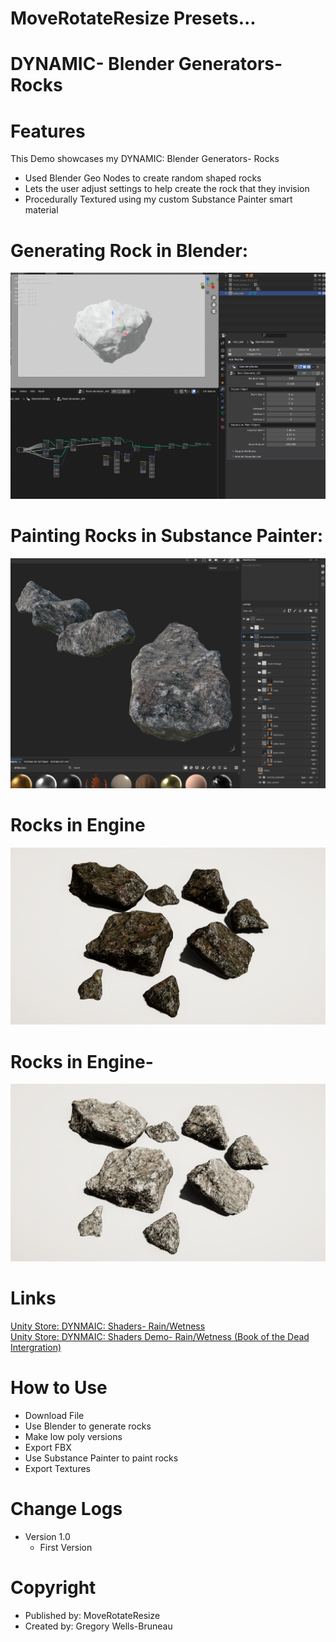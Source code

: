 # MoveRotateResize Presets...
# DYNAMIC- Blender Generators- Rocks

# Features
This Demo showcases my DYNAMIC: Blender Generators- Rocks
-  Used Blender Geo Nodes to create random shaped rocks
-  Lets the user adjust settings to help create the rock that they invision
-  Procedurally Textured using my custom Substance Painter smart material
  

# Generating Rock in Blender:
![The Island](https://github.com/MoveRotateResize/DYNAMIC--Blender-Generator--Rocks/blob/main/Screenshot%202023-09-21%20165931.png)
# Painting Rocks in Substance Painter:
![The Island](https://github.com/MoveRotateResize/DYNAMIC--Blender-Generator--Rocks/blob/main/Screenshot%202023-09-21%20165546.png)
# Rocks in Engine
![The Island](https://github.com/MoveRotateResize/DYNAMIC--Blender-Generator--Rocks/blob/main/diff_05_b.jpg)
# Rocks in Engine- 
![The Island](https://github.com/MoveRotateResize/DYNAMIC--Blender-Generator--Rocks/blob/main/diff_05_a.jpg)
  
# Links
[Unity Store: DYNMAIC: Shaders- Rain/Wetness](https://docs.unity3d.com/Packages/com.unity.render-pipelines.high-definition@16.0/manual/WaterSystem.html)  
[Unity Store: DYNMAIC: Shaders Demo- Rain/Wetness (Book of the Dead Intergration)](https://docs.unity3d.com/Packages/com.unity.render-pipelines.high-definition@16.0/manual/WaterSystem.html)  

# How to Use
- Download File
- Use Blender to generate rocks
- Make low poly versions
- Export FBX
- Use Substance Painter to paint rocks
- Export Textures

# Change Logs
- Version 1.0
    -   First Version

# Copyright
- Published by: MoveRotateResize
- Created by: Gregory Wells-Bruneau
